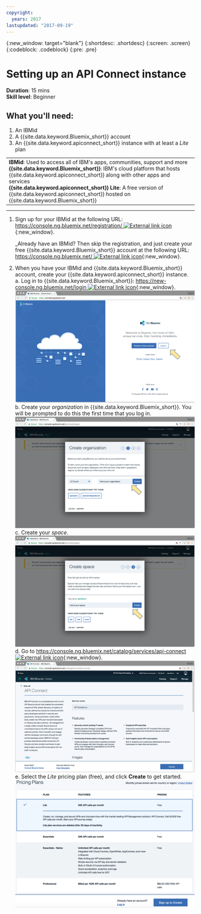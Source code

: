 ```yaml
---
copyright:
  years: 2017
lastupdated: "2017-09-19"
---
```


{:new_window: target="blank"}
{:shortdesc: .shortdesc}
{:screen: .screen}
{:codeblock: .codeblock}
{:pre: .pre}

# Setting up an API Connect instance
**Duration**: 15 mins  
**Skill level**: Beginner  


## What you'll need:
1. An IBMid
2. A {{site.data.keyword.Bluemix_short}} account
3. An {{site.data.keyword.apiconnect_short}} instance with at least a _Lite_ plan


<table>
  <tr><td><b>IBMid</b>: Used to access all of IBM's apps, communities, support and more
    <br>
    <b>{{site.data.keyword.Bluemix_short}}</b>: IBM's cloud platform that hosts {{site.data.keyword.apiconnect_short}} along with other apps and services<br>
    <b>{{site.data.keyword.apiconnect_short}} Lite</b>: A free version of {{site.data.keyword.apiconnect_short}} hosted on {{site.data.keyword.Bluemix_short}}</td></tr>
  </table>  


---


1. Sign up for your IBMid at the following URL: [https://console.ng.bluemix.net/registration/ ![External link icon](../../../icons/launch-glyph.svg "External link icon")](https://console.ng.bluemix.net/registration/){:new_window}.

	_Already have an IBMid? Then skip the registration, and just create your free {{site.data.keyword.Bluemix_short}} account at the following URL: [https://console.ng.bluemix.net/ ![External link icon](../../../icons/launch-glyph.svg "External link icon")](https://console.ng.bluemix.net/){:new_window}.  

2. When you have your IBMid and {{site.data.keyword.Bluemix_short}} account, create your {{site.data.keyword.apiconnect_short}} instance.  
  a. Log in to {{site.data.keyword.Bluemix_short}}: [https://new-console.ng.bluemix.net/login ![External link icon](../../../icons/launch-glyph.svg "External link icon")](https://new-console.ng.bluemix.net/login){:new_window}.  
  ![](images/prereqs-1.png)  
  b. Create your _organization_ in {{site.data.keyword.Bluemix_short}}. You will be prompted to do this the first time that you log in.  
  ![](images/prereqs-2.png)
  c. Create your _space_.  
  ![](images/prereqs-3.png)
  d. Go to [https://console.ng.bluemix.net/catalog/services/api-connect ![External link icon](../../../icons/launch-glyph.svg "External link icon")](https://console.ng.bluemix.net/catalog/services/api-connect){:new_window}.  
  ![](images/prereqs-4.png)  
  e. Select the _Lite_ pricing plan (free), and click **Create** to get started.  
  ![](images/lite-plan.png)  